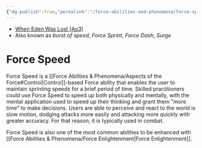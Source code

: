 ```yaml
---
{"dg-publish":true,"permalink":"/force-abilities-and-phenomena/force-speed/","tags":["universal","control","forcepower"],"noteIcon":"saber1"}
---
```


- [When Eden Was Lost (Ao3)](https://archiveofourown.org/works/19334440/chapters/45992584)
- Also known as *burst of speed*, *Force Sprint*, *Force Dash*, *Surge*
# Force Speed
Force Speed is a [[Force Abilities & Phenomena/Aspects of the Force#Control\|Control]]-based Force ability that enables the user to maintain sprinting speeds for a brief period of time. Skilled practitioners could use Force Speed to speed up both physically and mentally, with the mental application used to speed up their thinking and grant them "more time" to make decisions. Users are able to perceive and react to the world is slow motion, dodging attacks more easily and attacking more quickly with greater accuracy. For that reason, it is typically used in combat. 

Force Speed is also one of the most common abilities to be enhanced with [[Force Abilities & Phenomena/Force Enlightenment\|Force Enlightenment]]. 